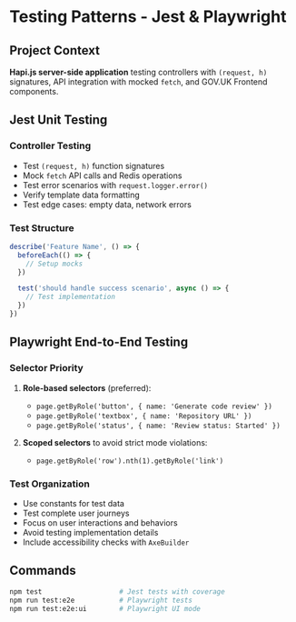 # Testing Patterns - Jest & Playwright

## Project Context

**Hapi.js server-side application** testing controllers with `(request, h)` signatures, API integration with mocked `fetch`, and GOV.UK Frontend components.

## Jest Unit Testing

### Controller Testing

- Test `(request, h)` function signatures
- Mock `fetch` API calls and Redis operations
- Test error scenarios with `request.logger.error()`
- Verify template data formatting
- Test edge cases: empty data, network errors

### Test Structure

```javascript
describe('Feature Name', () => {
  beforeEach(() => {
    // Setup mocks
  })

  test('should handle success scenario', async () => {
    // Test implementation
  })
})
```

## Playwright End-to-End Testing

### Selector Priority

1. **Role-based selectors** (preferred):

   - `page.getByRole('button', { name: 'Generate code review' })`
   - `page.getByRole('textbox', { name: 'Repository URL' })`
   - `page.getByRole('status', { name: 'Review status: Started' })`

2. **Scoped selectors** to avoid strict mode violations:
   - `page.getByRole('row').nth(1).getByRole('link')`

### Test Organization

- Use constants for test data
- Test complete user journeys
- Focus on user interactions and behaviors
- Avoid testing implementation details
- Include accessibility checks with `AxeBuilder`

## Commands

```bash
npm test                   # Jest tests with coverage
npm run test:e2e           # Playwright tests
npm run test:e2e:ui        # Playwright UI mode
```
